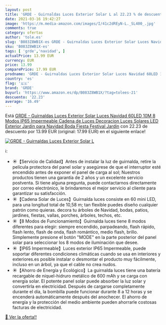 ```yaml
---
layout: post
title: 'GRDE - Guirnaldas Luces Exterior Solar L al 22.23 % de descuento'
date: 2021-03-16 19:42:27
image: 'https://m.media-amazon.com/images/I/41c2dREyN-L._SL400_.jpg'
comments: true
category: ofertas
author: 'tole.es'
slug: 'B083Z8WB1X-es GRDE - Guirnaldas Luces Exterior Solar Luces Navidad 60LED...'
sku: 'B083Z8WB1X-es'
tags: [ 'grde','navidad', ]
actualPrice: 13.99 EUR
currency: EUR
price: 13.99
comparePrice: 17.99 EUR
prodname: 'GRDE - Guirnaldas Luces Exterior Solar Luces Navidad 60LED 10M 8 Modos IP65 Impermeable Cadena de Luces Decoracion  Luces Solares LED Exterior Jardin para Navidad  Boda  Fiesta  Festival Jardin'
country: 'es'
flag: '🇪🇸'
brand: 'GRDE'
buyurl: 'https://www.amazon.es/dp/B083Z8WB1X/?tag=tolees-21'
descuento: '22.23'
average: '16.49'
---
```


Está [GRDE - Guirnaldas Luces Exterior Solar Luces Navidad 60LED 10M 8 Modos IP65 Impermeable Cadena de Luces Decoracion  Luces Solares LED Exterior Jardin para Navidad  Boda  Fiesta  Festival Jardin](https://www.amazon.es/dp/B083Z8WB1X/?tag=tolees-21) con 22.23 de descuento por 13.99 EUR (original: 17.99 EUR) en el siguiente enlace!

[![GRDE - Guirnaldas Luces Exterior Solar L](https://m.media-amazon.com/images/I/41c2dREyN-L._SL400_.jpg)](https://www.amazon.es/dp/B083Z8WB1X/?tag=tolees-21)

ℹ️:

- ☀️【Servicio de Calidad】Antes de instalar la luz de guirnalda, retire la película protectora del panel solar y asegúrese de que el interruptor esté encendido antes de exponer el panel de carga al sol; Nuestros productos tienen una garantía de 2 años y un excelente servicio postventa. Si tiene alguna pregunta, puede contactarnos directamente por correo electrónico, le brindaremos el mejor servicio al cliente para garantizar su satisfacción.
- ☀️【Cadena Solar de Luces】Guirnalda luces consiste en 60 mini LED, para una longitud total de 10,58 m; tan flexible puedes diseño cualquier patrón como quieras. decora tu árboles de Navidad, bodas, patios, jardines, fiestas, vallas, porches, árboles, techos, etc.
- ☀️【8 Modos de Funcionamiento】Guirnalda luces tiene 8 modos diferentes para elegir: siempre encendido, parpadeando, flash rápido, flash lento, flash de onda, flash romántico, medio flash, brillo. Simplemente presione el botón "MODE" en la parte posterior del panel solar para seleccionar los 8 modos de iluminación que desee.
- ☀️【IP65 Impermeable】Luces exterior IP65 Impermeable, puede soportar diferentes condiciones climáticas cuando se usa en interiores y exteriores.es posible instalar o desmontar el producto muy fácilmente, incluso en un árbol, ya que el cable no crea nudos.
- ☀️【Ahorro de Energía y Ecológico】La guirnalda luces tiene una batería recargable de níquel-hidruro metálico de 600 mAh y se carga con energía solar. El potente panel solar puede absorber la luz solar y convertirla en electricidad. Después de cargarse completamente durante el día, la bombilla puede funcionar durante 8 a 12 horas y se encenderá automáticamente después del anochecer. El ahorro de energía y la protección del medio ambiente pueden ahorrarle costosas facturas de electricidad.

[🛒 Ver la oferta!!](https://www.amazon.es/dp/B083Z8WB1X/?tag=tolees-21)
